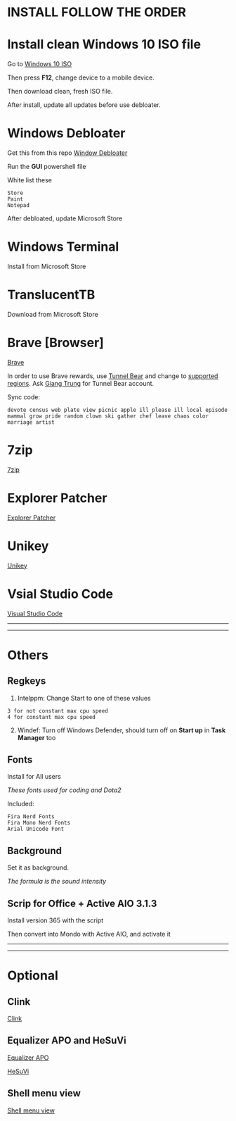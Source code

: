 # INSTALL FOLLOW THE ORDER

# Install clean Windows 10 ISO file
Go to 
[Windows 10 ISO](https://www.microsoft.com/en-us/software-download/windows10ISO)

Then press **F12**, change device to a mobile device.

Then download clean, fresh ISO file.

After install, update all updates before use debloater.

# Windows Debloater
Get this from this repo [Window Debloater](https://github.com/Sycnex/Windows10Debloater)

Run the **GUI** powershell file

White list these
```
Store
Paint
Notepad
```
After debloated, update Microsoft Store
# Windows Terminal
Install from Microsoft Store
# TranslucentTB
Download from Microsoft Store

# Brave [Browser]

[Brave](https://brave.com/)

In order to use Brave rewards, use [Tunnel Bear](https://www.tunnelbear.com/) and change to [supported regions](https://brave.com/transparency/). Ask [Giang Trung](https://www.facebook.com/giangnguyen.thanhtrung) for Tunnel Bear account.


Sync code:
```
devote census web plate view picnic apple ill please ill local episode mammal grow pride random clown ski gather chef leave chaos color marriage artist
```

# 7zip
[7zip](https://www.7-zip.org/)

# Explorer Patcher
[Explorer Patcher](https://github.com/valinet/ExplorerPatcher)


# Unikey
[Unikey](https://www.unikey.org/)

# Vsial Studio Code

[Visual Studio Code](https://code.visualstudio.com/download)


---
---
# Others
## Regkeys

1. Intelppm: Change Start to one of these values
```
3 for not constant max cpu speed
4 for constant max cpu speed
```
2. Windef: Turn off Windows Defender, should turn off on **Start up** in **Task Manager** too


## Fonts

Install for All users

*These fonts used for coding and Dota2*

Included:
```
Fira Nerd Fonts
Fira Mono Nerd Fonts
Arial Unicode Font
```

## Background
Set it as background.

*The formula is the sound intensity*

## Scrip for Office + Active AIO 3.1.3

Install version 365 with the script

Then convert into Mondo with Active AIO, and activate it

---
---

# Optional

## Clink

[Clink](https://github.com/chrisant996/clink)

## Equalizer APO and HeSuVi
[Equalizer APO](https://sourceforge.net/projects/equalizerapo/)

[HeSuVi](https://sourceforge.net/projects/hesuvi/)

## Shell menu view
[Shell menu view](http://www.nirsoft.net/utils/shell_menu_view.html)
